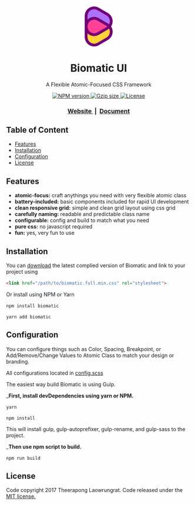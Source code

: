<p align="center">
  <a href="https://biomatic-ui.com">
  	<img width=15% src="https://raw.githubusercontent.com/BioMaRu/biomatic/readme-resource/readme-images/logo.png">
  </a>
</p>

<h1 align="center">Biomatic UI</h1>
<p align="center">A Flexible Atomic-Focused CSS Framework</p>

<div align="center">
  
  <a href="https://npmjs.org/package/biomatic">
    <img src="https://img.shields.io/npm/v/biomatic.svg?style=flat-square"
      alt="NPM version" />
  </a>
  <a href="#">
    <img src="https://img.shields.io/badge/gzip size-34.7kb-brightgreen.svg?style=flat-square"
      alt="Gzip size" />
  </a>
  <a href="https://github.com/BioMaRu/biomatic/blob/master/LICENSE">
    <img src="https://img.shields.io/badge/license-MIT-blue.svg?style=flat-square"
      alt="License" />
  </a>
</div>

<div align="center">
  <h3>
    <a href="https://biomatic-ui.com">
      Website
    </a>
    <span> &nbsp;|&nbsp; </span>
    <a href="https://biomatic-ui.com/document/introduction">
      Document
    </a>
  </h3>
</div>

## Table of Content
- [Features](#features)
- [Installation](#installation)
- [Configuration](#configuration)
- [License](#license)

## Features
- __atomic-focus:__ craft anythings you need with very flexible atomic class
- __battery-included:__ basic components included for rapid UI development
- __clean responsive grid:__ simple and clean grid layout using css grid
- __carefully naming:__ readable and predictable class name
- __configurable:__ config and build to match what you need 
- __pure css:__ no javascript required
- __fun:__ yes, very fun to use

## Installation
You can [download](https://github.com/BioMaRu/biomatic/releases/download/v0.1.2/biomatic.full.min.css.zip) the latest complied version of Biomatic and link to your project using
```html
<link href="/path/to/biomatic.full.min.css" rel="stylesheet">
```

Or install using NPM or Yarn
```shell
npm install biomatic
```

```shell
yarn add biomatic
```

## Configuration
You can configure things such as Color, Spacing, Breakpoint, or Add/Remove/Change Values to Atomic Class to match your design or branding.

All configurations located in [config.scss](https://github.com/BioMaRu/biomatic/blob/update-readme-build/src/config.scss)

The easiest way build Biomatic is using Gulp.

___First, install devDependencies using yarn or NPM.__
```shell
yarn
```

```shell
npm install
```
This will install gulp, gulp-autoprefixer, gulp-rename, and gulp-sass to the project.

___Then use npm script to build.__
```shell
npm run build
```

## License
Code copyright 2017 Theerapong Laowrungrat. Code released under the <a href="https://github.com/BioMaRu/biomatic/blob/master/LICENSE">MIT license.</a>
